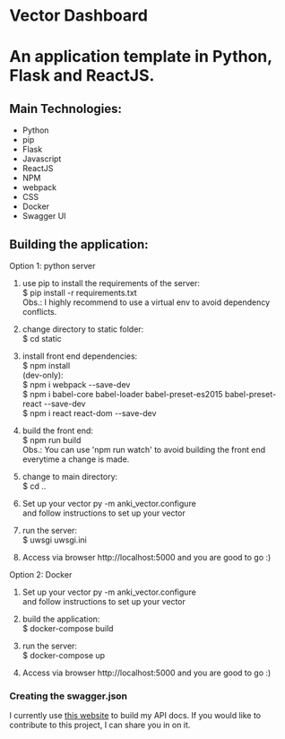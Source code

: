 # Vector Dashboard
# An application template in Python, Flask and ReactJS.

## Main Technologies:
* Python
* pip
* Flask
* Javascript
* ReactJS
* NPM
* webpack
* CSS
* Docker
* Swagger UI

## Building the application:

Option 1: python server  
1) use pip to install the requirements of the server:  
$ pip install -r requirements.txt  
Obs.: I highly recommend to use a virtual env to avoid dependency conflicts.

2) change directory to static folder:  
$ cd static

3) install front end dependencies:  
$ npm install  
(dev-only):  
$ npm i webpack --save-dev  
$ npm i babel-core babel-loader babel-preset-es2015 babel-preset-react --save-dev  
$ npm i react react-dom --save-dev

4) build the front end:  
$ npm run build  
Obs.: You can use 'npm run watch' to avoid building the front end everytime a change is made.

5) change to main directory:  
$ cd ..

6) Set up your vector
py -m anki_vector.configure  
and follow instructions to set up your vector

7) run the server:  
$ uwsgi uwsgi.ini

8) Access via browser http://localhost:5000 and you are good to go :)


Option 2: Docker  
1) Set up your vector
py -m anki_vector.configure  
and follow instructions to set up your vector

2) build the application:  
$ docker-compose build

3) run the server:  
$ docker-compose up

4) Access via browser http://localhost:5000 and you are good to go :)

### Creating the swagger.json
I currently use [this website](https://app.swaggerhub.com) to build my API docs.
If you would like to contribute to this project, I can share you in on it. 